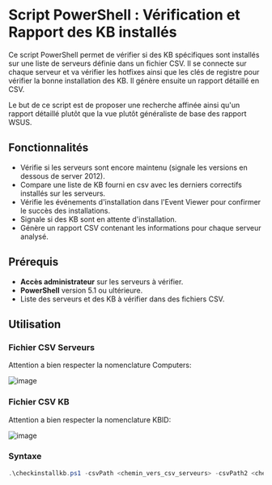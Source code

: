 # Script PowerShell : Vérification et Rapport des KB installés

Ce script PowerShell permet de vérifier si des KB spécifiques sont installés sur une liste de serveurs définie dans un fichier CSV. Il se connecte sur chaque serveur et va vérifier les hotfixes ainsi que les clés de registre pour vérifier la bonne installation des KB. Il génère ensuite un rapport détaillé en CSV.

Le but de ce script est de proposer une recherche affinée ainsi qu'un rapport détaillé plutôt que la vue plutôt généraliste de base des rapport WSUS.

## Fonctionnalités

- Vérifie si les serveurs sont encore maintenu (signale les versions en dessous de server 2012).
- Compare une liste de KB fourni en csv avec les derniers correctifs installés sur les serveurs.
- Vérifie les événements d'installation dans l'Event Viewer pour confirmer le succès des installations.
- Signale si des KB sont en attente d'installation.
- Génère un rapport CSV contenant les informations pour chaque serveur analysé.

## Prérequis

- **Accès administrateur** sur les serveurs à vérifier.
- **PowerShell** version 5.1 ou ultérieure.
- Liste des serveurs et des KB à vérifier dans des fichiers CSV.

## Utilisation

### Fichier CSV Serveurs 

Attention a bien respecter la nomenclature Computers:


![image](https://github.com/user-attachments/assets/4086d028-232b-4f24-a13f-af5376a4ac77)

### Fichier CSV KB
Attention a bien respecter la nomenclature KBID:


![image](https://github.com/user-attachments/assets/ab32cec2-d057-4ceb-bd18-2ac2084a3bc0)

### Syntaxe

```powershell
.\checkinstallkb.ps1 -csvPath <chemin_vers_csv_serveurs> -csvPath2 <chemin_vers_csv_kb>

